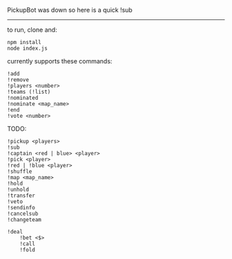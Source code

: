 PickupBot was down so here is a quick !sub

___

to run, clone and:

    npm install
    node index.js

currently supports these commands:

	
    !add
    !remove
    !players <number>
    !teams (!list)
    !nominated
    !nominate <map_name>
    !end
    !vote <number>

TODO:

    !pickup <players>
    !sub
    !captain <red | blue> <player>
    !pick <player>
    !red | !blue <player>
    !shuffle
    !map <map_name>
    !hold
    !unhold
    !transfer
    !veto
    !sendinfo
    !cancelsub
    !changeteam
    
    !deal
	    !bet <$>
	    !call
	    !fold
